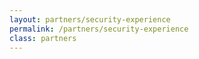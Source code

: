 ```yaml
---
layout: partners/security-experience
permalink: /partners/security-experience
class: partners
---
```

